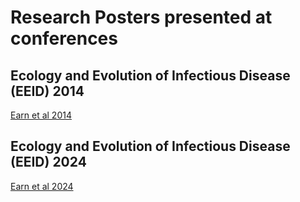 # Research Posters presented at conferences

## Ecology and Evolution of Infectious Disease (EEID) 2014

[Earn et al 2014](./EarnEEID2014_InvasionPoster.pdf)

## Ecology and Evolution of Infectious Disease (EEID) 2024

[Earn et al 2024](./EarnEEID2024_BurnoutPoster.pdf)
